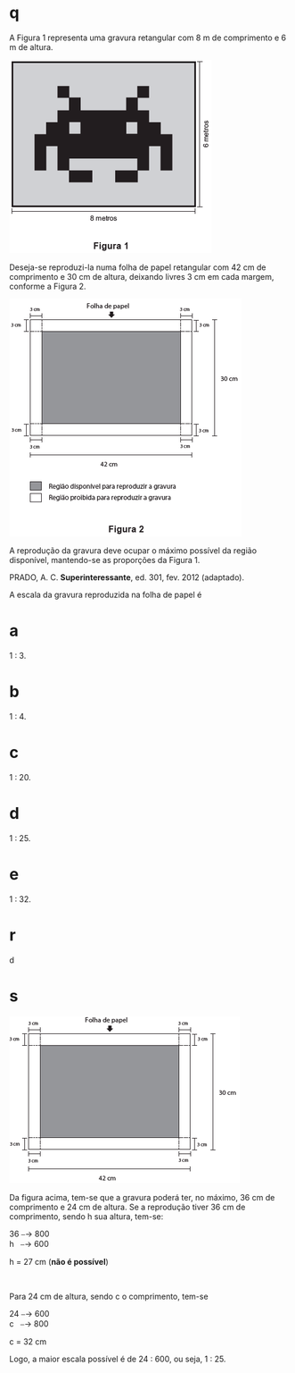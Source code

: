 # q
A Figura 1 representa uma gravura retangular com 8 m de comprimento e 6 m de altura.

![](e2379902-c935-0b88-c200-bb346de51eb9.png)

Deseja-se reproduzi-la numa folha de papel retangular com 42 cm de comprimento e 30 cm de altura, deixando livres 3 cm em cada margem, conforme a Figura 2.

![](9b3e3756-8dd7-20b2-05c1-ba9a3caa937b.png)

A reprodução da gravura deve ocupar o máximo possível da região disponível, mantendo-se as proporções da Figura 1.

PRADO, A. C. **Superinteressante**, ed. 301, fev. 2012 (adaptado).

A escala da gravura reproduzida na folha de papel é

# a
1 : 3.

# b
1 : 4.

# c
1 : 20.

# d
1 : 25.

# e
1 : 32.

# r
d

# s
![](a90f4c29-e346-a596-8b0d-ac3251f1825b.png)

Da figura acima, tem-se que a gravura poderá ter, no máximo, 36 cm de comprimento e 24 cm de altura. Se a reprodução tiver 36 cm de comprimento, sendo h sua altura, tem-se:

36 ⎯→ 800\
h   ⎯→ 600

h = 27 cm (**não é possível**)

 

Para 24 cm de altura, sendo c o comprimento, tem-se

24 ⎯→ 600\
c   ⎯→ 800

c = 32 cm

Logo, a maior escala possível é de 24 : 600, ou seja, 1 : 25.
